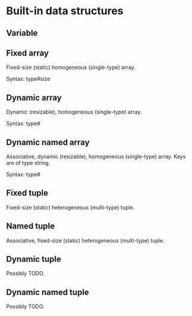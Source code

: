 # Built-in data structures

## Variable

## Fixed array
Fixed-size (static) homogeneous (single-type) array.

Syntax:
type#size

## Dynamic array
Dynamic (resizable), homogeneous (single-type) array.

Syntax:
type#

## Dynamic named array
Associative, dynamic (resizable), homogeneous (single-type) array. Keys are of type string.

Syntax:
type#

## Fixed tuple
Fixed-size (static) heterogeneous (multi-type) tuple.

## Named tuple
Associative, fixed-size (static) heterogeneous (multi-type) tuple.

## Dynamic tuple
Possibly TODO.

## Dynamic named tuple
Possibly TODO.
